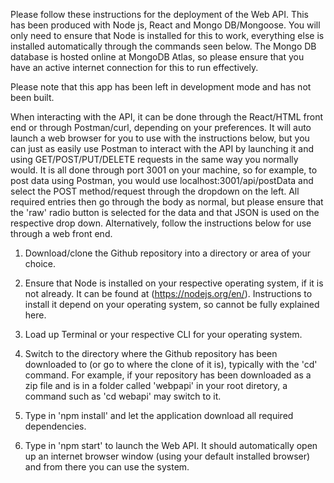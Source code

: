 Please follow these instructions for the deployment of the Web API.  This has been produced with Node js, React and Mongo DB/Mongoose.  You will only need to ensure that Node is installed for this to work, everything else is installed automatically through the commands seen below. The Mongo DB database is hosted online at MongoDB Atlas, so please ensure that you have an active internet connection for this to run effectively.

Please note that this app has been left in development mode and has not been built.

When interacting with the API, it can be done through the React/HTML front end or through Postman/curl, depending on your preferences.  It will auto launch a web browser for you to use with the instructions below, but you can just as easily use Postman to interact with the API by launching it and using GET/POST/PUT/DELETE requests in the same way you normally would.  It is all done through port 3001 on your machine, so for example, to post data using Postman, you would use localhost:3001/api/postData and select the POST method/request through the dropdown on the left.  All required entries then go through the body as normal, but please ensure that the 'raw' radio button is selected for the data and that JSON is used on the respective drop down.  Alternatively, follow the instructions below for use through a web front end.


1) Download/clone the Github repository into a directory or area of your choice.

2) Ensure that Node is installed on your respective operating system, if it is not already.  It can be found at (https://nodejs.org/en/).  Instructions to install it depend on your operating system, so cannot be fully explained here.

3) Load up Terminal or your respective CLI for your operating system.

4) Switch to the directory where the Github repository has been downloaded to (or go to where the clone of it is), typically with the 'cd' command.  For example, if your repository has been downloaded as a zip file and is in a folder called 'webpapi' in your root diretory, a command such as 'cd webapi' may switch to it.

5) Type in 'npm install' and let the application download all required dependencies.

6) Type in 'npm start' to launch the Web API.  It should automatically open up an internet browser window (using your default installed browser) and from there you can use the system.
